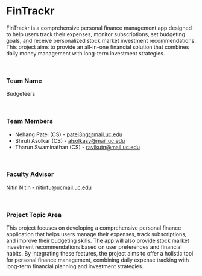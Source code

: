 # FinTrackr
FinTrackr is a comprehensive personal finance management app designed to help users track their expenses, monitor subscriptions, set budgeting goals, and receive personalized stock market investment recommendations. This project aims to provide an all-in-one financial solution that combines daily money management with long-term investment strategies.

<br>

### Team Name
Budgeteers

<br>

### Team Members

- Nehang Patel (CS) - patel3ng@mail.uc.edu
- Shruti Asolkar (CS) - alsolkasy@mail.uc.edu
- Tharun Swaminathan (CS) - ravikutn@mail.uc.edu
 

<br>

### Faculty Advisor

Nitin Nitin - nitinfu@ucmail.uc.edu

<br>

### Project Topic Area

This project focuses on developing a comprehensive personal finance application that helps users manage their expenses, track subscriptions, and improve their budgeting skills. The app will also provide stock market investment recommendations based on user preferences and financial habits. By integrating these features, the project aims to offer a holistic tool for personal finance management, combining daily expense tracking with long-term financial planning and investment strategies.